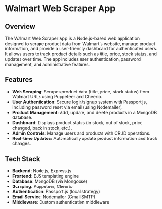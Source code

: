 # Walmart Web Scraper App

## Overview
The Walmart Web Scraper App is a Node.js-based web application designed to scrape product data from Walmart's website, manage product information, and provide a user-friendly dashboard for authenticated users. It allows users to track product details such as title, price, stock status, and updates over time. The app includes user authentication, password management, and administrative features.

## Features
- **Web Scraping**: Scrapes product data (title, price, stock status) from Walmart URLs using Puppeteer and Cheerio.
- **User Authentication**: Secure login/signup system with Passport.js, including password reset via email (using Nodemailer).
- **Product Management**: Add, update, and delete products in a MongoDB database.
- **Dashboard**: Displays product status (in stock, out of stock, price changed, back in stock, etc.).
- **Admin Controls**: Manage users and products with CRUD operations.
- **Real-time Updates**: Automatically update product information and track changes.

## Tech Stack
- **Backend**: Node.js, Express.js
- **Frontend**: EJS templating engine
- **Database**: MongoDB (via Mongoose)
- **Scraping**: Puppeteer, Cheerio
- **Authentication**: Passport.js (local strategy)
- **Email Service**: Nodemailer (Gmail SMTP)
- **Middleware**: Custom authentication middleware
